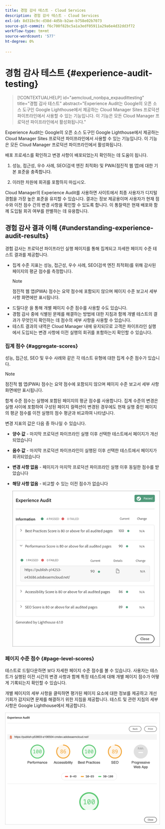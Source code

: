 ```yaml
---
title: 경험 감사 테스트 - Cloud Services
description: 경험 감사 테스트 - Cloud Services
exl-id: 8d31bc9c-d38d-4d5b-b2ae-b758e02b7073
source-git-commit: f6c700f82bc5a1a3edf05911a29a6e4d32dd3f72
workflow-type: tm+mt
source-wordcount: '577'
ht-degree: 0%

---
```


# 경험 감사 테스트 {#experience-audit-testing}

>[!CONTEXTUALHELP]
>id="aemcloud_nonbpa_expaudittesting"
>title="경험 감사 테스트"
>abstract="Experience Audit는 Google의 오픈 소스 도구인 Google Lighthouse에서 제공하는 Cloud Manager Sites 프로덕션 파이프라인에서 사용할 수 있는 기능입니다. 이 기능은 모든 Cloud Manager 프로덕션 파이프라인에서 활성화됩니다."

Experience Audit는 Google의 오픈 소스 도구인 Google Lighthouse에서 제공하는 Cloud Manager Sites 프로덕션 파이프라인에서 사용할 수 있는 기능입니다. 이 기능은 모든 Cloud Manager 프로덕션 파이프라인에서 활성화됩니다.

배포 프로세스를 확인하고 변경 사항이 배포되었는지 확인하는 데 도움이 됩니다.

1. 성능, 접근성, 우수 사례, SEO(검색 엔진 최적화) 및 PWA(점진적 웹 앱)에 대한 기본 표준을 충족합니다.

1. 이러한 차원에 회귀를 포함하지 마십시오.

Cloud Manager의 Experience Audit를 사용하면 사이트에서 최종 사용자가 디지털 경험을 가장 높은 표준을 유지할 수 있습니다. 결과는 정보 제공용이며 사용자가 현재 점수와 이전 점수 간의 변경 사항을 확인할 수 있도록 합니다. 이 통찰력은 현재 배포와 함께 도입될 회귀 여부를 판별하는 데 유용합니다.

## 경험 감사 결과 이해 {#understanding-experience-audit-results}

경험 감사는 프로덕션 파이프라인 실행 페이지를 통해 집계되고 자세한 페이지 수준 테스트 결과를 제공합니다.

* 집계 수준 지표는 성능, 접근성, 우수 사례, SEO(검색 엔진 최적화)를 위해 감사된 페이지의 평균 점수를 측정합니다.
   >[!NOTE]
   >점진적 웹 앱(PWA) 점수는 요약 점수에 포함되지 않으며 페이지 수준 보고서 세부 사항 화면에만 표시됩니다.
* 드릴다운 을 통해 개별 페이지 수준 점수를 사용할 수도 있습니다.
* 경험 감사 중에 식별된 문제를 해결하는 방법에 대한 지침과 함께 개별 테스트의 결과가 무엇인지 확인하는 데 점수의 세부 사항을 사용할 수 있습니다.
* 테스트 결과의 내역은 Cloud Manager 내에 유지되므로 고객은 파이프라인 실행에서 도입되는 변경 사항에 이전 실행의 회귀를 포함하는지 확인할 수 있습니다.

### 집계 점수 {#aggregate-scores}

성능, 접근성, SEO 및 우수 사례와 같은 각 테스트 유형에 대한 집계 수준 점수가 있습니다.
>[!NOTE]
>점진적 웹 앱(PWA) 점수는 요약 점수에 포함되지 않으며 페이지 수준 보고서 세부 사항 화면에만 표시됩니다.

합계 수준 점수는 실행에 포함된 페이지의 평균 점수를 사용합니다. 집계 수준의 변경은 실행 사이에 포함하여 구성된 페이지 컬렉션이 변경된 경우에도 현재 실행 중인 페이지의 평균 점수를 이전 실행의 점수 평균과 비교하여 나타냅니다.

변경 지표의 값은 다음 중 하나일 수 있습니다.

* **양수 값**  - 마지막 프로덕션 파이프라인 실행 이후 선택한 테스트에서 페이지가 개선되었습니다

* **음수 값**  - 마지막 프로덕션 파이프라인이 실행된 이후 선택한 테스트에서 페이지가 회귀되었습니다

* **변경 사항 없음**  - 페이지가 마지막 프로덕션 파이프라인 실행 이후 동일한 점수를 받았습니다

* **해당 사항 없음**  - 비교할 수 있는 이전 점수가 없습니다

   ![](/help/implementing/cloud-manager/assets/exp-audit-1.png)


### 페이지 수준 점수 {#page-level-scores}

테스트로 드릴다운하면 보다 자세한 페이지 수준 점수를 볼 수 있습니다. 사용자는 테스트가 실행된 이전 시간의 변경 사항과 함께 특정 테스트에 대해 개별 페이지 점수가 어떻게 기록되는지 확인할 수 있습니다.

개별 페이지의 세부 사항을 클릭하면 평가된 페이지 요소에 대한 정보를 제공하고 개선 기회가 감지되면 문제를 해결하기 위한 지침을 제공합니다. 테스트 및 관련 지침의 세부 사항은 Google Lighthouse에서 제공합니다.

![](/help/implementing/cloud-manager/assets/exp-audit-2.png)
